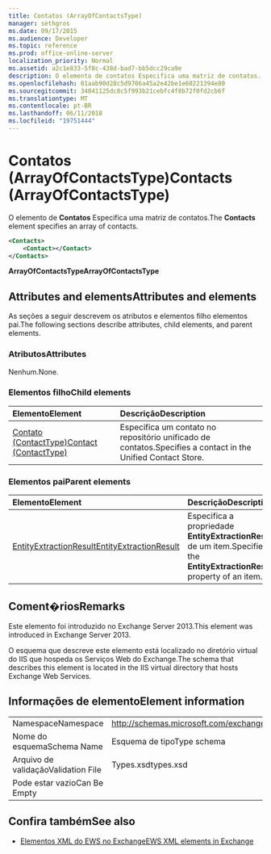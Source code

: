```yaml
---
title: Contatos (ArrayOfContactsType)
manager: sethgros
ms.date: 09/17/2015
ms.audience: Developer
ms.topic: reference
ms.prod: office-online-server
localization_priority: Normal
ms.assetid: a2c1e833-5f8c-438d-bad7-bb5dcc29ca9e
description: O elemento de contatos Especifica uma matriz de contatos.
ms.openlocfilehash: 01aab90d28c5d9706a45a2e42be1e60221394e80
ms.sourcegitcommit: 34041125dc8c5f993b21cebfc4f8b72f0fd2cb6f
ms.translationtype: MT
ms.contentlocale: pt-BR
ms.lasthandoff: 06/11/2018
ms.locfileid: "19751444"
---
```

# <a name="contacts-arrayofcontactstype"></a><span data-ttu-id="8bc8e-103">Contatos (ArrayOfContactsType)</span><span class="sxs-lookup"><span data-stu-id="8bc8e-103">Contacts (ArrayOfContactsType)</span></span>

<span data-ttu-id="8bc8e-104">O elemento de **Contatos** Especifica uma matriz de contatos.</span><span class="sxs-lookup"><span data-stu-id="8bc8e-104">The **Contacts** element specifies an array of contacts.</span></span> 
  
```XML
<Contacts>
    <Contact></Contact>
</Contacts>
```

 <span data-ttu-id="8bc8e-105">**ArrayOfContactsType**</span><span class="sxs-lookup"><span data-stu-id="8bc8e-105">**ArrayOfContactsType**</span></span>
## <a name="attributes-and-elements"></a><span data-ttu-id="8bc8e-106">Attributes and elements</span><span class="sxs-lookup"><span data-stu-id="8bc8e-106">Attributes and elements</span></span>

<span data-ttu-id="8bc8e-107">As seções a seguir descrevem os atributos e elementos filho elementos pai.</span><span class="sxs-lookup"><span data-stu-id="8bc8e-107">The following sections describe attributes, child elements, and parent elements.</span></span>
  
### <a name="attributes"></a><span data-ttu-id="8bc8e-108">Atributos</span><span class="sxs-lookup"><span data-stu-id="8bc8e-108">Attributes</span></span>

<span data-ttu-id="8bc8e-109">Nenhum.</span><span class="sxs-lookup"><span data-stu-id="8bc8e-109">None.</span></span>
  
### <a name="child-elements"></a><span data-ttu-id="8bc8e-110">Elementos filho</span><span class="sxs-lookup"><span data-stu-id="8bc8e-110">Child elements</span></span>

|<span data-ttu-id="8bc8e-111">**Elemento**</span><span class="sxs-lookup"><span data-stu-id="8bc8e-111">**Element**</span></span>|<span data-ttu-id="8bc8e-112">**Descrição**</span><span class="sxs-lookup"><span data-stu-id="8bc8e-112">**Description**</span></span>|
|:-----|:-----|
|[<span data-ttu-id="8bc8e-113">Contato (ContactType)</span><span class="sxs-lookup"><span data-stu-id="8bc8e-113">Contact (ContactType)</span></span>](contact-contacttype.md) <br/> |<span data-ttu-id="8bc8e-114">Especifica um contato no repositório unificado de contatos.</span><span class="sxs-lookup"><span data-stu-id="8bc8e-114">Specifies a contact in the Unified Contact Store.</span></span>  <br/> |
   
### <a name="parent-elements"></a><span data-ttu-id="8bc8e-115">Elementos pai</span><span class="sxs-lookup"><span data-stu-id="8bc8e-115">Parent elements</span></span>

|<span data-ttu-id="8bc8e-116">**Elemento**</span><span class="sxs-lookup"><span data-stu-id="8bc8e-116">**Element**</span></span>|<span data-ttu-id="8bc8e-117">**Descrição**</span><span class="sxs-lookup"><span data-stu-id="8bc8e-117">**Description**</span></span>|
|:-----|:-----|
|[<span data-ttu-id="8bc8e-118">EntityExtractionResult</span><span class="sxs-lookup"><span data-stu-id="8bc8e-118">EntityExtractionResult</span></span>](entityextractionresult.md) <br/> |<span data-ttu-id="8bc8e-119">Especifica a propriedade **EntityExtractionResult** de um item.</span><span class="sxs-lookup"><span data-stu-id="8bc8e-119">Specifies the **EntityExtractionResult** property of an item.</span></span>  <br/> |
   
## <a name="remarks"></a><span data-ttu-id="8bc8e-120">Coment�rios</span><span class="sxs-lookup"><span data-stu-id="8bc8e-120">Remarks</span></span>

<span data-ttu-id="8bc8e-121">Este elemento foi introduzido no Exchange Server 2013.</span><span class="sxs-lookup"><span data-stu-id="8bc8e-121">This element was introduced in Exchange Server 2013.</span></span>
  
<span data-ttu-id="8bc8e-122">O esquema que descreve este elemento está localizado no diretório virtual do IIS que hospeda os Serviços Web do Exchange.</span><span class="sxs-lookup"><span data-stu-id="8bc8e-122">The schema that describes this element is located in the IIS virtual directory that hosts Exchange Web Services.</span></span>
  
## <a name="element-information"></a><span data-ttu-id="8bc8e-123">Informações de elemento</span><span class="sxs-lookup"><span data-stu-id="8bc8e-123">Element information</span></span>

|||
|:-----|:-----|
|<span data-ttu-id="8bc8e-124">Namespace</span><span class="sxs-lookup"><span data-stu-id="8bc8e-124">Namespace</span></span>  <br/> |http://schemas.microsoft.com/exchange/services/2006/types  <br/> |
|<span data-ttu-id="8bc8e-125">Nome do esquema</span><span class="sxs-lookup"><span data-stu-id="8bc8e-125">Schema Name</span></span>  <br/> |<span data-ttu-id="8bc8e-126">Esquema de tipo</span><span class="sxs-lookup"><span data-stu-id="8bc8e-126">Type schema</span></span>  <br/> |
|<span data-ttu-id="8bc8e-127">Arquivo de validação</span><span class="sxs-lookup"><span data-stu-id="8bc8e-127">Validation File</span></span>  <br/> |<span data-ttu-id="8bc8e-128">Types.xsd</span><span class="sxs-lookup"><span data-stu-id="8bc8e-128">types.xsd</span></span>  <br/> |
|<span data-ttu-id="8bc8e-129">Pode estar vazio</span><span class="sxs-lookup"><span data-stu-id="8bc8e-129">Can Be Empty</span></span>  <br/> ||
   
## <a name="see-also"></a><span data-ttu-id="8bc8e-130">Confira também</span><span class="sxs-lookup"><span data-stu-id="8bc8e-130">See also</span></span>



- [<span data-ttu-id="8bc8e-131">Elementos XML do EWS no Exchange</span><span class="sxs-lookup"><span data-stu-id="8bc8e-131">EWS XML elements in Exchange</span></span>](ews-xml-elements-in-exchange.md)

